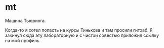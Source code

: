 # mt
Машина Тьюринга.

Когда-то я хотел попасть на курсы Тинькова и там просили гитхаб. Я закинул сюда эту лабораторную и с чистой совестью приложил ссылку на мой профиль. 
